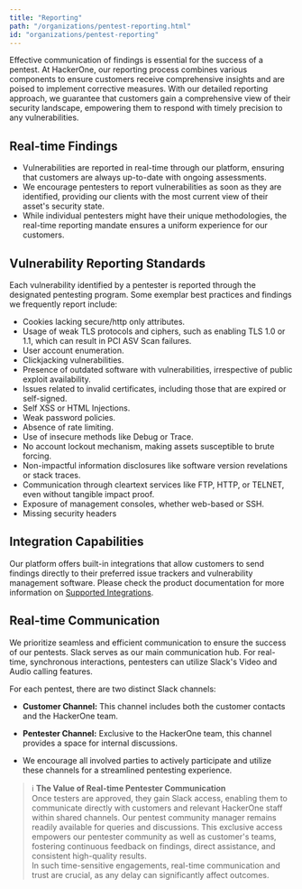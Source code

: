 ```yaml
---
title: "Reporting"
path: "/organizations/pentest-reporting.html"
id: "organizations/pentest-reporting"
---
```


Effective communication of findings is essential for the success of a pentest. At HackerOne, our reporting process combines various components to ensure customers receive comprehensive insights and are poised to implement corrective measures. With our detailed reporting approach, we guarantee that customers gain a comprehensive view of their security landscape, empowering them to respond with timely precision to any vulnerabilities.

## Real-time Findings

 - Vulnerabilities are reported in real-time through our platform, ensuring that customers are always up-to-date with ongoing assessments.
 - We encourage pentesters to report vulnerabilities as soon as they are identified, providing our clients with the most current view of their asset's security state.
 - While individual pentesters might have their unique methodologies, the real-time reporting mandate ensures a uniform experience for our customers.

## Vulnerability Reporting Standards

Each vulnerability identified by a pentester is reported through the designated pentesting program. Some exemplar best practices and findings we frequently report include:

 - Cookies lacking secure/http only attributes.
 - Usage of weak TLS protocols and ciphers, such as enabling TLS 1.0 or 1.1, which can result in PCI ASV Scan failures.
 - User account enumeration.
 - Clickjacking vulnerabilities.
 - Presence of outdated software with vulnerabilities, irrespective of public exploit availability.
 - Issues related to invalid certificates, including those that are expired or self-signed.
 - Self XSS or HTML Injections.
 - Weak password policies.
 - Absence of rate limiting.
 - Use of insecure methods like Debug or Trace.
 - No account lockout mechanism, making assets susceptible to brute forcing.
 - Non-impactful information disclosures like software version revelations or stack traces.
 - Communication through cleartext services like FTP, HTTP, or TELNET, even without tangible impact proof.
 - Exposure of management consoles, whether web-based or SSH.
 - Missing security headers

## Integration Capabilities

Our platform offers built-in integrations that allow customers to send findings directly to their preferred issue trackers and vulnerability management software. Please check the product documentation for more information on [Supported Integrations](https://docs.hackerone.com/organizations/supported-integrations.html).

## Real-time Communication

We prioritize seamless and efficient communication to ensure the success of our pentests. Slack serves as our main communication hub. For real-time, synchronous interactions, pentesters can utilize Slack's Video and Audio calling features.

For each pentest, there are two distinct Slack channels:

 - **Customer Channel:** This channel includes both the customer contacts and the HackerOne team.
 - **Pentester Channel:** Exclusive to the HackerOne team, this channel provides a space for internal discussions.

 - We encourage all involved parties to actively participate and utilize these channels for a streamlined pentesting experience.

> ℹ️ **The Value of Real-time Pentester Communication**<br />Once testers are approved, they gain Slack access, enabling them to communicate directly with customers and relevant HackerOne staff within shared channels. Our pentest community manager remains readily available for queries and discussions. This exclusive access empowers our pentester community as well as customer's teams, fostering continuous feedback on findings, direct assistance, and consistent high-quality results.<br />In such time-sensitive engagements, real-time communication and trust are crucial, as any delay can significantly affect outcomes.
